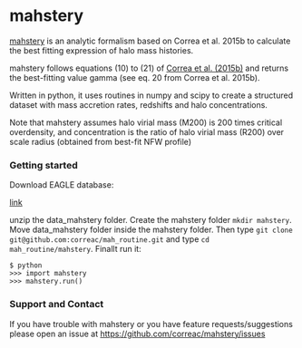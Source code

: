 mahstery
=======

[mahstery](https://github.com/correac/mahstery) is an analytic formalism
based on Correa et al. 2015b to calculate the best fitting expression
of halo mass histories.

mahstery follows equations (10) to (21) of [Correa et al. (2015b)](http://adsabs.harvard.edu/abs/2015MNRAS.450.1521C)
and returns the best-fitting value gamma (see eq. 20 from Correa et al. 2015b).

Written in python, it uses routines in numpy and scipy to create a structured dataset with
mass accretion rates, redshifts and halo concentrations.

Note that mahstery assumes halo virial mass (M200) is 200 times critical overdensity, and
concentration is the ratio of halo virial mass (R200) over scale radius (obtained from best-fit NFW profile)

### Getting started

Download EAGLE database:

[link](https://home.strw.leidenuniv.nl/~correa/download/data_mahstery.zip)

unzip the data_mahstery folder. Create the mahstery folder ```mkdir mahstery```. 
Move data_mahstery folder inside the mahstery folder. Then type 
```git clone git@github.com:correac/mah_routine.git``` and
type ```cd mah_routine/mahstery```.
Finallt run it:
```
$ python
>>> import mahstery
>>> mahstery.run()
```
### Support and Contact

If you have trouble with mahstery or you have feature requests/suggestions please
open an issue at https://github.com/correac/mahstery/issues
